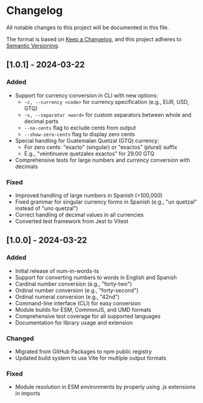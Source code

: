 # Changelog

All notable changes to this project will be documented in this file.

The format is based on [Keep a Changelog](https://keepachangelog.com/en/1.0.0/),
and this project adheres to [Semantic Versioning](https://semver.org/spec/v2.0.0.html).

## [1.0.1] - 2024-03-22

### Added

- Support for currency conversion in CLI with new options:
  - `-c, --currency <code>` for currency specification (e.g., EUR, USD, GTQ)
  - `-s, --separator <word>` for custom separators between whole and decimal parts
  - `--no-cents` flag to exclude cents from output
  - `--show-zero-cents` flag to display zero cents
- Special handling for Guatemalan Quetzal (GTQ) currency:
  - For zero cents: "exacto" (singular) or "exactos" (plural) suffix
  - E.g., "veintinueve quetzales exactos" for 29.00 GTQ
- Comprehensive tests for large numbers and currency conversion with decimals

### Fixed

- Improved handling of large numbers in Spanish (>100,000)
- Fixed grammar for singular currency forms in Spanish (e.g., "un quetzal" instead of "uno quetzal")
- Correct handling of decimal values in all currencies
- Converted test framework from Jest to Vitest

## [1.0.0] - 2024-03-22

### Added

- Initial release of num-in-words-ts
- Support for converting numbers to words in English and Spanish
- Cardinal number conversion (e.g., "forty-two")
- Ordinal number conversion (e.g., "forty-second")
- Ordinal numeral conversion (e.g., "42nd")
- Command-line interface (CLI) for easy conversion
- Module builds for ESM, CommonJS, and UMD formats
- Comprehensive test coverage for all supported languages
- Documentation for library usage and extension

### Changed

- Migrated from GitHub Packages to npm public registry
- Updated build system to use Vite for multiple output formats

### Fixed

- Module resolution in ESM environments by properly using .js extensions in imports
